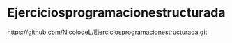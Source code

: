# Ejerciciosprogramacionestructurada
https://github.com/NicolodeL/Ejerciciosprogramacionestructurada.git
